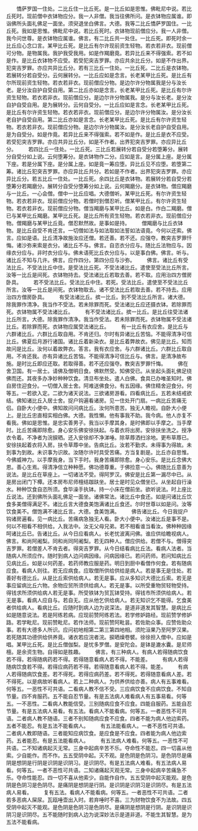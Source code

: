 <!-- { "loadSidebar": true } -->
　　憍萨罗国一住处。二比丘住一比丘死。是一比丘如是思惟。佛毗尼中说。若比丘死时。现前僧中衣钵物应分。我一人非僧。我当往佛所问。是衣钵物应属谁。即诣佛所头面礼佛足一面坐。须臾退坐白佛言。大德。我等二比丘憍萨罗国住。一比丘死。我如是思惟。佛毗尼中说。若比丘死时。衣钵物现前僧应分。我一人非僧。我今问世尊。是衣钵物应属谁。佛言。有二比丘共一处住。一比丘死。即死时余一比丘应心念口言。某甲比丘死。是比丘有尔许现前资生轻物。若衣若非衣。现前僧可分物。是物属我。我护我受我用。如是作羯磨竟。若异比丘来不得强索。若不如是作。是比丘衣钵物不应受。若受犯突吉罗罪。亦应共余比丘分。如是不作出界。犯突吉罗罪。亦应共异比丘分。若有三比丘一住处。一比丘死。二比丘是衣钵物。若展转分若自受分。云何展转分。一比丘应如是念言。长老某甲比丘死。是比丘有尔所现前资生轻物。若衣若非衣。现前僧应分物。是边尔许分物属我是分与汝长老。是分汝自护自受自用。第二比丘亦如是念言。长老某甲比丘死。是比丘有尔许资生轻物。若衣若非衣。现前僧应分。是边尔许分物属我。是分与汝长老。是分汝自护自受自用。是为展转分。云何自受分。一比丘应如是言念。长老某甲比丘死。是比丘有尔许资生轻物。若衣若非衣。现前僧应分。是边尔许分物属汝。是分汝长老自护自受自用。第二比丘亦如是言念。长老某甲比丘死。是比丘有尔许资生轻物。若衣若非衣。现前僧应分物。是边尔许分物属汝。是分汝长老自护自受自用。是为自受分。如是作竟。若异比丘来不得强索。若不如是作。是比丘是衣不应受。若受犯突吉罗罪。亦应共异比丘分。如是不作者。出界犯突吉罗罪。亦应异比丘分。
　　若四比丘一住处。一比丘死。三比丘若展转分若自受分若堕筹分。展转分自受分如上说。云何堕筹分。是衣钵物作二分。应如是言。是分属上座。是分属下座。若是分属下座。是分属上座。如是竟一筹应堕。异比丘见不应堕。若堕第二筹。诸比丘犯突吉罗罪。亦应异比丘共分。若如是不作者。出界犯突吉罗罪。亦应异比丘分。若五比丘一住处。一比丘死。余四比丘是衣钵物。若展转分若自受分若堕筹分若羯磨分。展转分自受分堕筹分如上说。云何羯磨分。是衣钵物。僧应羯磨与一比丘。一心会僧。僧中一比丘应唱。大德僧听。某甲比丘死。有尔许资生轻物。若衣若非衣。现前僧应分物。若僧时到僧忍听。僧某甲比丘。有尔许资生轻物。若衣若非衣。现前僧应分物。僧当羯磨与某甲比丘。如是白。作白二羯磨。僧已与某甲比丘羯磨。某甲比丘死。是比丘所有资生轻物。若衣若非衣。现前僧应分物。僧羯磨与某甲比丘竟。僧忍默然故。是事如是持。
　　僧羯磨与比丘衣钵物。是比丘自受不肯还言。一切僧如法与如法取如法誓如法语竟。今何以还索。佛言。应如是语。比丘清净故施汝应还僧。若还善。若不还。应强夺。教突吉罗罪忏悔。诸沙弥来索是衣分。诸比丘不与。佛言。自恣衣分应与。随比丘法物应与。因缘衣分应与。非时衣分应与。佛未语死比丘衣分应与。以是事白佛。佛言。听与。诸比丘不知与几许。佛言。应作四分。第四分应与沙弥。
　　佛言。诸比丘有受法比丘。不受法比丘中住。是受法比丘死。不受法诸比丘。遣使至受法比丘所言。汝等一比丘是间死。衣钵物持去。受法诸比丘若取去善。若不取。应用治四方僧房卧具。
　　若不受法比丘。受法比丘中住。若死。受法比丘。遣使至不受法比丘所言。汝等一比丘是间死。衣钵物取去。诸不受法比丘若取去善。若不持去。应用治四方僧房卧具。
　　有受法诸比丘。摈一比丘。到不受法比丘所言。诸大德。除我罪作清净。我当作不受法。若未除罪而死。受法诸比丘应还摄衣钵。若除罪而死。衣钵物属不受法诸比丘。
　　有不受法诸比丘。摈一比丘。是比丘往受法诸比丘所言。大德。除我罪作清净。我当作受法。若未除罪而死。衣钵物属不受法诸比丘。若除罪而死。衣钵物应属受法诸比丘。
　　有一比丘有衣应舍。是比丘与六群诸比丘。六群比丘取自用。不肯还归。尔时有异诸比丘苦恼。不能得清净可信比丘。佛夏后月游行诸国。诸比丘着新染衣。是比丘着弊故衣。佛见是比丘。知而故问是比丘。汝何以着故弊衣。答言。我有衣应舍。与六群诸比丘。六群比丘取自用。不肯还我。亦有异诸比丘苦恼。不能得清净可信比丘与。佛言。是清净故布施。是时比丘即应还取。若取得善。若不还应强夺。教突吉罗罪忏悔。
　　佛在舍卫国。有一居士。请佛及僧明日食。佛默然受。知佛受已。从坐起头面礼佛足绕佛而还。其夜多办净妙种种饮食。清旦布坐处。遣人白佛。食具已办唯圣知时。佛自房住迎食分。一切僧入居士舍。阿难送佛食分。有五因缘。佛住精舍迎食分。何等五。一若欲入定。二欲为诸天说法。三欲诸房游看。四看病比丘。五若未结戒欲结。佛知诸比丘入居士舍。捉户钩遍看诸房。见一住处开门扇。一病比丘苦痛无侣。自卧大小便中。佛知故问问病比丘。汝何所患苦。独无人瞻视。自卧大小便上。是比丘忠直相实相白佛。大德。我性懒。他有事我不助。我今病。他人亦复不看我。佛如是思惟。是忠实善男子。我当以手摩其身。是时佛即以手摩之。当手摩时。比丘苦痛即除愈。身心安乐佛安徐扶起。与着衣将出房。安徐扶坐洗之。授净衣令着。不净者为浣捩晒。还入安徐却不净涕唾。除草蓐洒扫涂地。更布草蓐已。安徐扶起着衣将入房。扶令草蓐中坐。告病比丘。汝若不勤求。未得事为得故。未到事为到故。未识事为识故。汝随尔许时具受苦痛。方当复剧是。比丘亦自思惟。今佛威神力。以手摩我身。当下手时。我身苦痛即除愈。身心安乐。是比丘念佛大恩。善心生焉。得清净信立种种愿。佛功德尊重。于佛捡意一心。佛随比丘意善为说法。是比丘在草座上。一切诸法不受。得阿罗汉。佛安是比丘第一漏尽中已。从是房出闭门下橝。还本房布尼师檀结跏趺坐。居士是时见众僧坐已。从坐起自行澡水。种种饮食自恣所须。食毕澡手执钵。持一小床在僧前坐。欲听说法。时上座比丘说法。还到佛所头面礼佛足一面坐。诸佛常法。诸比丘中食还。如是问诸比丘饮食多美僧得满足不。诸比丘言大德食美饱满诸比丘食还。尔时世尊以如是问。汝等饮食美不。僧饱满不诸比丘言。大德。食美饱满。
　　佛告诸比丘。今日我捉户钩诸房遍看。见一病比丘。苦痛病急独无人看。卧大小便中。汝诸比丘是事不是。何以不相看不相供给。入我法中。汝无父母兄弟。若不相看谁当看汝。佛种种因缘呵诸比丘已。告诸比丘。从今日应看病人。长老忧波离问佛。谁应供给瞻视病人。佛言。和尚阿阇梨。同和尚同阿阇梨。若无四种人。僧应供给。若僧不与。僧得突吉罗罪。若僧差人不肯去者。得突吉罗罪。从今日结看病比丘法。看病人法者。当随病人所须应作。随时到病人边问病因缘。问病因缘已。若问药师。若问知病比丘见病比丘。如是以何药差。若药师教应服是药。明日到厨中看僧作何食。若有随病应食。看病人则往。若无应病食。应取僧所供给供给是病人。若是事无是住处。若善好有德比丘。从是比丘索供给病人。若无是事。应从多知识大德比丘索。若无是事应留病比丘六物。余物应贸所须供给病人。若无是事。以所受重物贸轻物受持。得钱求所须供给病人若无是事。所受铁钵为贸瓦钵受持。得钱市所须供给病人。若无是事。看病人应自与。若自无。应从他乞供给病人。若无知识乞不能得。乞食美者供给病人。看病比丘。应随时到病人边为说深法。是道非道发其智慧。是病比丘如是随意说法。若是阿练若病。应现前赞阿练若法。若学修妒路经。现前赞学修妒路。若学毗尼。现前赞毗尼。若作法师。现前赞阿毗昙。若佐助众事。应赞佐助众事。若有大德多人所识。应问初地相第二第三第四地相。须陀洹果乃至阿罗汉果。若死随其功德供给供养竟。诸衣若应浣者浣。捩晒燥卷襞。徐徐担入僧中。应如是唱。某甲比丘死。是比丘僧伽梨。是忧多罗僧。是安陀会。是钵是漉水囊。是尼师檀。是余资生物。自得如是胜趣。
　　佛言。有三种病人。有病人若得随病饮食若不得。若得随病药若不得。若得随意看病人若不得。不能差。
　　有病人若得随病饮食若不得。若得应病药若不得。若得随意看病人若不得。能差。
　　有病人若得随病饮食差。若不得死。若得应病药差。若不得死。若得随意看病人差。若不得死。以是病故听看病人。若上二种病人。为供养供给亦善。病人有五事难看。何等五。一恶性不可共语。二看病人教不信不受。三应病饮食不应病饮食。不知自节量。四不肯服药。五不能自忍节量。有是五法病人难看病人有五事易看。何等五。一不恶性。二看病人教能信受。三别随病应食不应食。四能自服药。五能自忍节量。有是五法病人易看。有五法。看病人不能看病。何等五。一者恶性不可共语。二者病人教不随语。三者不别知随病应食不应食。四者不能为病人他边索药。五者不能忍。有是五法不能看病人。
　　有五法能看病人。一者不恶性可共语。二者病人教即随语。三者能知应病饮食。是应食是不应食。四者能为病人他边索药。五者能忍。有是五法能看病人。
　　有五法病人难看。何等五。一恶性不可共语。二不知诸病起灭无常。三身中起病辛苦不乐。夺命性不能忍。四一切喜从他索。少自能作。而不作。五五受阴中起。灭不观。是色阴是色阴习。是色阴尽是痛阴是想阴是行阴是识阴是识阴习。是识阴尽。有是五法病人难看。有五法病人易看。何等五。一者不恶性可共语。二知诸痛起灭观无常。三身中起病辛苦痛急不乐。夺命性能忍。四一切不喜从他索少。自能作自作。五五受阴中起灭能观。是色阴是色阴习是色阴尽。是痛阴是想阴是行阴。是识阴是识阴习是识阴尽。有是五法病人易看。
　　复有五法。看病人不能看病。何等五。一者恶性不可共语。二者若多恶病人屎尿。瓦瓯唾壶出入时。若弃唾时不喜。三为财物饮食不为法故。四五受阴中起灭不能观。是色阴是色阴习是色阴尽。是痛阴是想阴是行阴。是识阴是识阴习是识阴尽。五不能随时到病人边为说深妙法示是道非道。不能生其智慧。是为五法不能看病。
